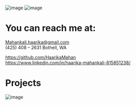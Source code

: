 ![image](https://user-images.githubusercontent.com/107511180/181687546-0ca993bc-f93f-4ef0-bef1-4cd6ab261f3f.png)
![image](https://user-images.githubusercontent.com/107511180/181711099-1569c820-710d-4976-89ef-259a446bc8b2.png)


# You can reach me at:

Mahankali.haarika@gmail.com      
(425) 408 – 2631 Bothell, WA

 https://github.com/HaarikaMahan                    
 https://www.linkedin.com/in/haarika-mahankali-815851238/    
 

# Projects

![image](https://user-images.githubusercontent.com/107511180/181689469-fad0b1d9-ef9d-4b79-8b54-7b8f52a6ec7e.png)



